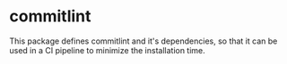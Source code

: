 # commitlint

This package defines commitlint and it's dependencies, so that it can be used in a CI pipeline to minimize the installation time.
